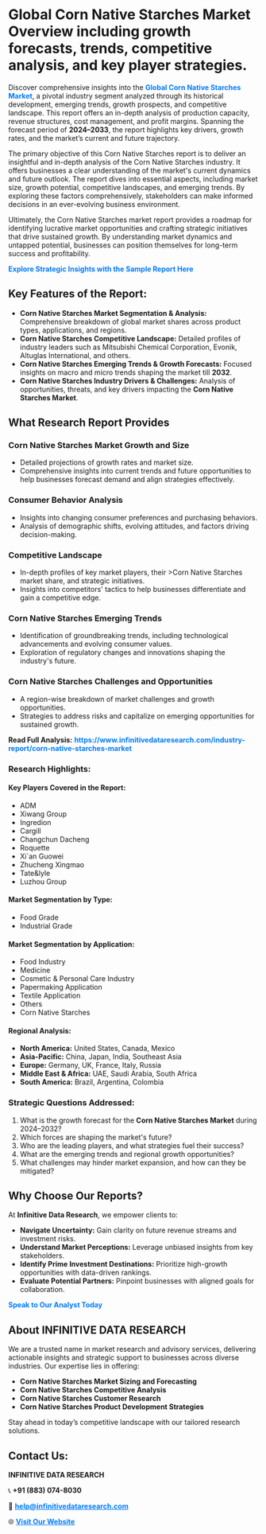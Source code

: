 <h1>Global Corn Native Starches Market Overview including growth forecasts, trends, competitive analysis, and key player strategies.</h1>
<p>
Discover comprehensive insights into the 
<a href="https://www.infinitivedataresearch.com/industry-report/corn-native-starches-market" rel="dofollow" style="color: #007BFF; text-decoration: none;"><strong>Global Corn Native Starches Market</strong></a>, a pivotal industry segment analyzed through its historical development, emerging trends, growth prospects, and competitive landscape. This report offers an in-depth analysis of production capacity, revenue structures, cost management, and profit margins. Spanning the forecast period of <strong>2024–2033</strong>, the report highlights key drivers, growth rates, and the market’s current and future trajectory.
</p>
<p>
The primary objective of this Corn Native Starches report is to deliver an insightful and in-depth analysis of the Corn Native Starches industry. It offers businesses a clear understanding of the market's current dynamics and future outlook. The report dives into essential aspects, including market size, growth potential, competitive landscapes, and emerging trends. By exploring these factors comprehensively, stakeholders can make informed decisions in an ever-evolving business environment.
</p>
<p>
Ultimately, the Corn Native Starches market report provides a roadmap for identifying lucrative market opportunities and crafting strategic initiatives that drive sustained growth. By understanding market dynamics and untapped potential, businesses can position themselves for long-term success and profitability.
</p>
<p>
<a href="https://www.infinitivedataresearch.com/request-sample/reportId=111026" style="color: #007BFF; text-decoration: none;"><strong>Explore Strategic Insights with the Sample Report Here</strong></a>
</p>

<h2>Key Features of the Report:</h2>
<ul>
<li><strong>Corn Native Starches Market Segmentation & Analysis:</strong> Comprehensive breakdown of global market shares across product types, applications, and regions.</li>
<li><strong>Corn Native Starches Competitive Landscape:</strong> Detailed profiles of industry leaders such as Mitsubishi Chemical Corporation, Evonik, Altuglas International, and others.</li>
<li><strong>Corn Native Starches Emerging Trends & Growth Forecasts:</strong> Focused insights on macro and micro trends shaping the market till <strong>2032</strong>.</li>
<li><strong>Corn Native Starches Industry Drivers & Challenges:</strong> Analysis of opportunities, threats, and key drivers impacting the <strong>Corn Native Starches Market</strong>.</li>
</ul>

<h2>What Research Report Provides</h2>
<h3>Corn Native Starches Market Growth and Size</h3>
<ul>
<li>Detailed projections of growth rates and market size.</li>
<li>Comprehensive insights into current trends and future opportunities to help businesses forecast demand and align strategies effectively.</li>
</ul>

<h3>Consumer Behavior Analysis</h3>
<ul>
<li>Insights into changing consumer preferences and purchasing behaviors.</li>
<li>Analysis of demographic shifts, evolving attitudes, and factors driving decision-making.</li>
</ul>

<h3>Competitive Landscape</h3>
<ul>
<li>In-depth profiles of key market players, their >Corn Native Starches market share, and strategic initiatives.</li>
<li>Insights into competitors' tactics to help businesses differentiate and gain a competitive edge.</li>
</ul>

<h3>Corn Native Starches Emerging Trends</h3>
<ul>
<li>Identification of groundbreaking trends, including technological advancements and evolving consumer values.</li>
<li>Exploration of regulatory changes and innovations shaping the industry's future.</li>
</ul>

<h3>Corn Native Starches Challenges and Opportunities</h3>
<ul>
<li>A region-wise breakdown of market challenges and growth opportunities.</li>
<li>Strategies to address risks and capitalize on emerging opportunities for sustained growth.</li>
</ul>
<p><strong>Read Full Analysis:</strong> <a href="https://www.infinitivedataresearch.com/industry-report/corn-native-starches-market" rel="dofollow" style="color: #007BFF; text-decoration: none;"><strong>https://www.infinitivedataresearch.com/industry-report/corn-native-starches-market</strong></a></p>
<h3>Research Highlights:</h3>
<h4>Key Players Covered in the Report:</h4>
<ul><li>ADM</li><li>Xiwang Group</li><li>Ingredion</li><li>Cargill</li><li>Changchun Dacheng</li><li>Roquette</li><li>Xi`an Guowei</li><li>Zhucheng Xingmao</li><li>Tate&amp;lyle</li><li>Luzhou Group</li></ul>
<h4>Market Segmentation by Type:</h4>
<ul><li>Food Grade</li><li>Industrial Grade</li></ul>
<h4>Market Segmentation by Application:</h4>
<ul><li>Food Industry</li><li>Medicine</li><li>Cosmetic &amp; Personal Care Industry</li><li>Papermaking Application</li><li>Textile Application</li><li>Others</li><li>Corn Native Starches</li></ul>

<h4>Regional Analysis:</h4>
<ul>
<li><strong>North America:</strong> United States, Canada, Mexico</li>
<li><strong>Asia-Pacific:</strong> China, Japan, India, Southeast Asia</li>
<li><strong>Europe:</strong> Germany, UK, France, Italy, Russia</li>
<li><strong>Middle East & Africa:</strong> UAE, Saudi Arabia, South Africa</li>
<li><strong>South America:</strong> Brazil, Argentina, Colombia</li>
</ul>

<h3>Strategic Questions Addressed:</h3>
<ol>
<li>What is the growth forecast for the <strong>Corn Native Starches Market</strong> during 2024–2032?</li>
<li>Which forces are shaping the market's future?</li>
<li>Who are the leading players, and what strategies fuel their success?</li>
<li>What are the emerging trends and regional growth opportunities?</li>
<li>What challenges may hinder market expansion, and how can they be mitigated?</li>
</ol>

<h2>Why Choose Our Reports?</h2>
<p>At <strong>Infinitive Data Research</strong>, we empower clients to:</p>
<ul>
<li><strong>Navigate Uncertainty:</strong> Gain clarity on future revenue streams and investment risks.</li>
<li><strong>Understand Market Perceptions:</strong> Leverage unbiased insights from key stakeholders.</li>
<li><strong>Identify Prime Investment Destinations:</strong> Prioritize high-growth opportunities with data-driven rankings.</li>
<li><strong>Evaluate Potential Partners:</strong> Pinpoint businesses with aligned goals for collaboration.</li>
</ul>
<p><a href="https://www.infinitivedataresearch.com/industry-report/corn-native-starches-market" rel="dofollow" style="color: #007BFF; text-decoration: none;"><strong>Speak to Our Analyst Today</strong></a></p>

<h2>About INFINITIVE DATA RESEARCH</h2>
<p>We are a trusted name in market research and advisory services, delivering actionable insights and strategic support to businesses across diverse industries. Our expertise lies in offering:</p>
<ul>
<li><strong>Corn Native Starches Market Sizing and Forecasting</strong></li>
<li><strong>Corn Native Starches Competitive Analysis</strong></li>
<li><strong>Corn Native Starches Customer Research</strong></li>
<li><strong>Corn Native Starches Product Development Strategies</strong></li>
</ul>
<p>Stay ahead in today’s competitive landscape with our tailored research solutions.</p>

<h2>Contact Us:</h2>
<p><strong>INFINITIVE DATA RESEARCH</strong></p>
<p>📞 <strong>+91 (883) 074-8030</strong></p>
<p>📧 <strong><a href="mailto:help@infinitivedataresearch.com" style="color: #007BFF;">help@infinitivedataresearch.com</a></strong></p>
<p>🌐 <strong><a href="https://www.infinitivedataresearch.com" rel="dofollow" style="color: #007BFF;">Visit Our Website</a></strong></p>